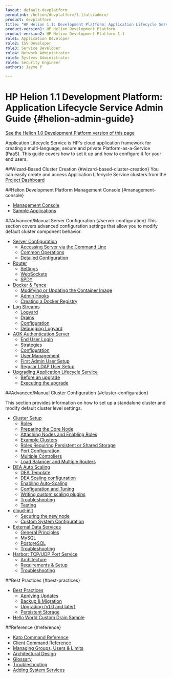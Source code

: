 ```yaml
---
layout: default-devplatform
permalink: /helion/devplatform/1.1/als/admin/
product: devplatform
title: "HP Helion 1.1: Development Platform: Application Lifecycle Service Admin Guide "
product-version1: HP Helion Development Platform
product-version2: HP Helion Development Platform 1.1
role1: Application Developer
role2: ISV Developer 
role3: Service Developer
role4: Network Administrator
role5: Systems Administrator 
role6: Security Engineer
authors: Jayme P

---
```

<!--PUBLISHED-->

# HP Helion 1.1 Development Platform: Application Lifecycle Service Admin Guide {#helion-admin-guide}
[See the Helion 1.0 Development Platform version of this page](/als/v1/admin/)

Application Lifecycle Service is HP's cloud application framework for creating a
multi-language, secure and private Platform-as-a-Service (PaaS). This
guide covers how to set it up and how to configure it for your end
users.

##Wizard-Based Cluster Creation {#wizard-based-cluster-creation}
You can easily create and access Application Lifecycle Service clusters from the [Project Dashboard](/helion/devplatform/1.1/deploy/)       


##Helion Development Platform Management Console {#management-console}

-   [Management Console](/helion/devplatform/1.1/als/user/console/#management-console)
-   [Sample Applications](console/app-store)

##Advanced/Manual Server Configuration {#server-configuration}
This section covers advanced configuration settings that allow you to modify default cluster component behavior. 

-   [Server Configuration](/helion/devplatform/1.1/als/admin/server/)
    -   [Accessing Server via the Command
        Line](/helion/devplatform/1.1/als/admin/server/#accessing-server-via-the-command-line)
    -   [Common Operations](/helion/devplatform/1.1/als/admin/server/#common-operations)
    -   [Detailed
        Configuration](/helion/devplatform/1.1/als/admin/server/#detailed-configuration)
-   [Router](/helion/devplatform/1.1/als/admin/server/router/)
    -   [Settings](/helion/devplatform/1.1/als/admin/server/router/#settings)
    -   [WebSockets](/helion/devplatform/1.1/als/admin/server/router/#websockets)
    -   [SPDY](/helion/devplatform/1.1/als/admin/server/router/#router-spdy)
-   [Docker & Fence](/helion/devplatform/1.1/als/admin/server/docker/)
    -   [Modifying or Updating the Container
        Image](/helion/devplatform/1.1/als/admin/server/docker/#modifying-or-updating-the-container-image)
    -   [Admin Hooks](/helion/devplatform/1.1/als/admin/server/docker/#admin-hooks)
    -   [Creating a Docker
        Registry](/helion/devplatform/1.1/als/admin/server/docker/#creating-a-docker-registry)
-   [Log Streams](/helion/devplatform/1.1/als/admin/server/logging/)
    -   [Logyard](/helion/devplatform/1.1/als/admin/server/logging/#logyard)
    -   [Drains](/helion/devplatform/1.1/als/admin/server/logging/#drains)
    -   [Configuration](/helion/devplatform/1.1/als/admin/server/logging/#configuration)
    -   [Debugging Logyard](/helion/devplatform/1.1/als/admin/server/logging/#debugging-logyard)
-   [AOK Authentication Server](/helion/devplatform/1.1/als/admin/server/aok/)
    -   [End User Login](/helion/devplatform/1.1/als/admin/server/aok/#end-user-login)
    -   [Strategies](/helion/devplatform/1.1/als/admin/server/aok/#strategies)
    -   [Configuration](/helion/devplatform/1.1/als/admin/server/aok/#configuration)
    -   [User Management](/helion/devplatform/1.1/als/admin/server/aok/#user-management)
    -   [First Admin User Setup](/helion/devplatform/1.1/als/admin/server/aok/#first-admin-user-setup)
    -   [Regular LDAP User
        Setup](/helion/devplatform/1.1/als/admin/server/aok/#regular-ldap-user-setup)
-   [Upgrading Application Lifecycle Service](/helion/devplatform/1.1/als/admin/server/upgrade/)
    -   [Before an upgrade](/helion/devplatform/1.1/als/admin/server/upgrade/#before-an-upgrade)
    -   [Executing the
        upgrade](/helion/devplatform/1.1/als/admin/server/upgrade/#executing-the-upgrade)

##Advanced/Manual Cluster Configuration {#cluster-configuration}

This section provides information on how to set up a standalone cluster and modify default cluster level settings.

-   [Cluster Setup](/helion/devplatform/1.1/als/admin/cluster/)
    -   [Roles](/helion/devplatform/1.1/als/admin/cluster/#roles)
    -   [Preparing the Core
        Node](/helion/devplatform/1.1/als/admin/cluster/#preparing-the-core-node)
    -   [Attaching Nodes and Enabling
        Roles](/helion/devplatform/1.1/als/admin/cluster/#attaching-nodes-and-enabling-roles)
    -   [Example Clusters](/helion/devplatform/1.1/als/admin/cluster/#example-clusters)
    -   [Roles Requiring Persistent or Shared
        Storage](/helion/devplatform/1.1/als/admin/cluster/#roles-requiring-persistent-or-shared-storage)
    -   [Port Configuration](/helion/devplatform/1.1/als/admin/cluster/#port-configuration)
    -   [Multiple Controllers](/helion/devplatform/1.1/als/admin/cluster/#multiple-controllers)
    -   [Load Balancer and Multiple
        Routers](/helion/devplatform/1.1/als/admin/cluster/#load-balancer-and-multiple-routers)
-   [DEA Auto Scaling](/helion/devplatform/1.1/als/admin/cluster/autoscaling/)
    -   [DEA Template](/helion/devplatform/1.1/als/admin/cluster/autoscaling/#dea-template)
    -   [DEA Scaling
        configuration](/helion/devplatform/1.1/als/admin/cluster/autoscaling/#dea-scaling-configuration)
    -   [Enabling
        Auto-Scaling](/helion/devplatform/1.1/als/admin/cluster/autoscaling/#enabling-auto-scaling)
    -   [Configuration and Tuning](/helion/devplatform/1.1/als/admin/cluster/autoscaling/#configuration-and-tuning-advanced)
    -   [Writing custom scaling plugins](/helion/devplatform/1.1/als/admin/cluster/autoscaling/#writing-custom-scaling-plugins-advanced)
    -   [Troubleshooting](/helion/devplatform/1.1/als/admin/cluster/autoscaling/#troubleshooting)
    -   [Testing](/helion/devplatform/1.1/als/admin/cluster/autoscaling/#testing)
-   [cloud-init](/helion/devplatform/1.1/als/admin/cluster/cloud-init/)
    -   [Securing the new
        node](/helion/devplatform/1.1/als/admin/cluster/cloud-init/#securing-the-new-node)
    -   [Custom System
        Configuration](/helion/devplatform/1.1/als/admin/cluster/cloud-init/#custom-system-configuration)
-   [External Data Services](/helion/devplatform/1.1/als/admin/cluster/external-db/)
    -   [General
        Principles](/helion/devplatform/1.1/als/admin/cluster/external-db/#general-principles)
    -   [MySQL](/helion/devplatform/1.1/als/admin/cluster/external-db/#mysql)
    -   [PostgreSQL](/helion/devplatform/1.1/als/admin/cluster/external-db/#postgresql)
    -   [Troubleshooting](/helion/devplatform/1.1/als/admin/cluster/external-db/#troubleshooting)
-   [Harbor: TCP/UDP Port Service](/helion/devplatform/1.1/als/admin/cluster/harbor/)
    -   [Architecture](/helion/devplatform/1.1/als/admin/cluster/harbor/#architecture)
    -   [Requirements & Setup](/helion/devplatform/1.1/als/admin/cluster/harbor/#requirements-setup)
    -   [Troubleshooting](/helion/devplatform/1.1/als/admin/cluster/harbor/#troubleshooting)

##Best Practices {#best-practices}

-   [Best Practices](/helion/devplatform/1.1/als/admin/best-practices/)
    -   [Applying Updates](/helion/devplatform/1.1/als/admin/best-practices/#applying-updates)
    -   [Backup & Migration](/helion/devplatform/1.1/als/admin/best-practices/#backup-migration)
    -   [Upgrading (v1.0 and
        later)](/helion/devplatform/1.1/als/admin/best-practices/#upgrade)
	- [Persistent
        Storage](/helion/devplatform/1.1/als/admin/best-practices/#storage)
- [Hello World Custom Drain Sample](/helion/devplatform/1.1/als/admin/best-practices/logging-examples/#hello-world-custom-drain)

##Reference {#reference}
-   [Kato Command Reference](/helion/devplatform/1.1/als/admin/reference/kato-ref/)
-   [Client Command Reference](/helion/devplatform/1.1/als/user/reference/client-ref)
-   [Managing Groups, Users & Limits](/helion/devplatform/1.1/als/user/deploy/orgs-spaces/#orgs-spaces)
-   [Architectural Design](/helion/devplatform/1.1/als/admin/reference/architecture/)
-   [Glossary](/helion/devplatform/1.1/als/user/reference/glossary/)
-   [Troubleshooting](/helion/devplatform/1.1/als/admin/reference/troubleshoot/)
-   [Adding System Services](/helion/devplatform/1.1/als/admin/reference/add-service/)

